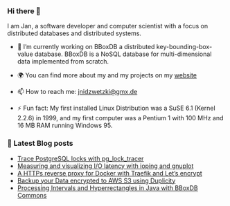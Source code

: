 ### Hi there 👋

I am Jan, a software developer and computer scientist with a focus on distributed databases and distributed systems. 

- 🔭 I’m currently working on BBoxDB a distributed key-bounding-box-value database. BBoxDB is a NoSQL database for multi-dimensional data implemented from scratch.

- 🌍 You can find more about my and my projects on my [website](https://jnidzwetzki.github.io/about/)

- 📫 How to reach me: jnidzwetzki@gmx.de 

- ⚡ Fun fact: My first installed Linux Distribution was a SuSE 6.1 (Kernel 2.2.6) in 1999, and my first computer was a Pentium 1 with 100 MHz and 16 MB RAM running Windows 95.

### 📝 Latest Blog posts
<!-- BLOG-POST-LIST:START -->
- [Trace PostgreSQL locks with pg_lock_tracer](https://jnidzwetzki.github.io/development/2023/01/11/trace-postgresql-locks-with-pg-lock-tracer.html)
- [Measuring and visualizing I/O latency with ioping and gnuplot](https://jnidzwetzki.github.io/development/2022/09/21/measuring-io-latency-with-ioping.html)
- [A HTTPs reverse proxy for Docker with Traefik and Let’s encrypt](https://jnidzwetzki.github.io/devops/2022/08/27/https-reverse-proxy-with-docker-traefik-and-lets-encrypt.html)
- [Backup your Data encrypted to AWS S3 using Duplicity](https://jnidzwetzki.github.io/devops/2022/08/07/backup-to-s3-with-duplicity.html)
- [Processing Intervals and Hyperrectangles in Java with BBoxDB Commons](https://jnidzwetzki.github.io/development/2022/08/05/intervals-and-hyperrectangles-java-bboxdb.html)
<!-- BLOG-POST-LIST:END -->
